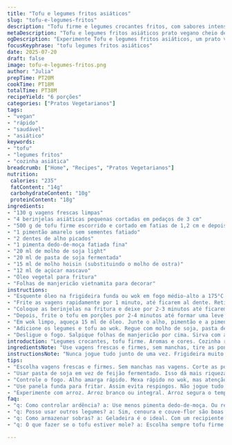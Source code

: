 ```yaml
---
title: "Tofu e legumes fritos asiáticos"
slug: "tofu-e-legumes-fritos"
description: "Tofu firme e legumes crocantes fritos, com sabores intensos de molho de soja e um toque apimentado. Os legumes usados são vagens e berinjela pequena, fritos até ficarem dourados e macios. Molho com pasta de soja, açúcar e um molho especial para umami marcante. Servido com manjericão vietnamita, é um prato vegano, sem glúten e livre de lactose, ideal para refeições rápidas e cheias de sabor asiático."
metaDescription: "Tofu e legumes fritos asiáticos prato vegano cheio de sabor e crocância, combina tofu firme e legumes frescos, perfeito para refeições rápidas."
ogDescription: "Experimente Tofu e legumes fritos asiáticos, um prato vegano que explora sabores intensos e a crocância dos legumes frescos, delicioso e rápido."
focusKeyphrase: "tofu legumes fritos asiáticos"
date: 2025-07-20
draft: false
image: tofu-e-legumes-fritos.png
author: "Julia"
prepTime: PT20M
cookTime: PT18M
totalTime: PT38M
recipeYield: "6 porções"
categories: ["Pratos Vegetarianos"]
tags:
- "vegan"
- "rápido"
- "saudável"
- "asiático"
keywords:
- "tofu"
- "legumes fritos"
- "cozinha asiática"
breadcrumb: ["Home", "Recipes", "Pratos Vegetarianos"]
nutrition: 
 calories: "235"
 fatContent: "14g"
 carbohydrateContent: "10g"
 proteinContent: "18g"
ingredients:
- "130 g vagens frescas limpas"
- "4 berinjelas asiáticas pequenas cortadas em pedaços de 3 cm"
- "500 g de tofu firme escorrido e cortado em fatias de 1,2 cm e depois em triângulos"
- "1 pimentão amarelo sem sementes fatiado"
- "2 dentes de alho picados"
- "1 pimenta dedo-de-moça fatiada fina"
- "20 ml de molho de soja light"
- "20 ml de pasta de soja fermentada"
- "15 ml de molho hoisin (substituindo o molho de ostra)"
- "12 ml de açúcar mascavo"
- "Óleo vegetal para fritura"
- "Folhas de manjericão vietnamita para decorar"
instructions:
- "Esquente óleo na frigideira funda ou wok em fogo médio-alto a 175°C. Prepare papel absorvente em bandeja."
- "Frite as vagens rapidamente por 1 minuto, até ficarem al dente. Retire e escorra num papel absorvente."
- "Coloque as berinjelas na fritura e deixe por 2-3 minutos até ficarem macias e douradas. Escorra junto das vagens."
- "Depois, frite o tofu em porções por 2-4 minutos até formar uma leve crosta dourada. Escorra com os legumes."
- "Em wok limpo, aqueça 15 ml de óleo. Junte o alho, pimentão e a pimenta dedo-de-moça. Mexa rápido por 1 minuto."
- "Adicione os legumes e tofu ao wok. Regue com molho de soja, pasta de soja, molho hoisin e açúcar mascavo. Misture bem e cozinhe por 3-4 minutos, mexendo sem parar para incorporar."
- "Desligue o fogo. Salpique folhas de manjericão por cima. Sirva com arroz branco ou integral."
introduction: "Legumes crocantes, tofu firme. Aromas e cores. Cozinha rápida, cheia de umami e picância. Berinjela com toque suave e tofu marcante. O manjericão vietnamita dá frescor, explosão de sabor. Mistura o agridoce e o apimentado. Do dia a dia, sem complicação, sem leite, sem glúten. Para quem gosta de comida asiática. Toques do sul da China, Vietnã, tailandês. Usa pouco óleo, suficiente para fritar e dar crocância. Quem conhece sabe, a textura é tudo. Textura macia e crocante. Liga os sabores com molho hoisin no lugar da ostra. Um toque diferente que agrada nos detalhes. Para variar do molho tradicional, uma pitada de doçura diferente. Feito pra compartilhar, convite pra mesa simples. Serve com arroz branco comum, que segura o gosto, acalma a língua quente."
ingredientsNote: "Use vagens frescas e firmes, sem manchas, tire as pontas. Berinjelas pequenas, preferencialmente asiáticas, têm menos semente e não amargam. Corte com tamanho regular para fritar uniforme. Tofu firme, mas escorra bem para não respingar na frigideira na fritura. O uso de pasta de soja em vez da tradicional pasta de feijão fermentado dá um sabor mais rico e menos salgado. Molho hoisin substitui o molho de ostra para manter o prato vegano, entrega doçura e profundidade de sabor. Açúcar mascavo mais escuro traz um contraste ao molho, equilibra bem o prato picante. Pimenta dedo-de-moça é ótima para controlar o nível de ardência sem dominar tudo. Por fim, manjericão vietnamita ou thai é essencial para um aroma fresco que levanta o prato. Pode substituir por manjericão comum, mas perde um pouco da profundidade."
instructionsNote: "Nunca jogue tudo junto de uma vez. Frigideira muito cheia não frita, só cozinha no vapor. Frite os ingredientes separadamente, escorra, assim cada um mantém textura. Controle o fogo para não queimar alho, que amarga rápido. Mexa rápido no wok na hora do molho, para que todos ingredientes absorvam o sabor sem murchar demais. Ajuste tempo da fritura de acordo com textura desejada para berinjela — alguns gostam mais firme, outros quase desmanchando. Molhos devem ser adicionados já no final para não escurecer muito o tofu e legumes. Para fritura, óleo deve estar na temperatura certa, a 175°C a 180°C, para evitar absorção de óleo e manter comida leve. Escolha uma panela funda para evitar respingos. Sirva imediatamente para preservar crocância e frescor do manjericão."
tips:
- "Escolha vagens frescas e firmes. Sem manchas nas vagens. Corte as pontas. Berinjelas devem ser pequenas. Menos sementes e não amargam. Corte em pedaços regulares para fritar tudo igual. Tofu firme, mas escorra. E assim não respinga na frigideira na fritura."
- "Usar pasta de soja em vez de feijão fermentado. Isso dá mais riqueza ao sabor, e menos sal. Use molho hoisin no lugar de molho de ostra. É vegano. Traz doçura e profundidade ao prato. Açúcar mascavo mais escuro equilibra o apimentado."
- "Controle o fogo. Alho amarga rápido. Mexa rápido no wok, mas atenção. Todos os ingredientes devem absorver tudo. E não murchar. Molhos no final, para não escurecer tofu e legumes. Oleos devem estar em temperatura de 175°C a 180°C."
- "Use panela funda para fritar. Assim evita respingos. Não jogue tudo na frigideira. Frite separadamente. Cada ingrediente tem seu tempo. Escorra e mantenha textura. Serve quente, para preservar crocância. Manjericão fresco é essencial."
- "Experimente com arroz. Arroz branco ou integral. Arroz segura o tempero. Diminui a ardência. Pode ser feito em quantidade maior. Assim, é prático para o dia a dia. Fique atento ao tempo de fritura para não queimar."
faq:
- "q: Como controlar ardência? a: Use menos pimenta dedo-de-moça. Ou retire as sementes. Mais doçura pode equilibrar. Use mais açúcar mascavo."
- "q: Posso usar outros legumes? a: Sim, cenoura e couve-flor são boas. Ficam crocantes também. Mas ajuste tempo de fritura. Se preferir, faça sem tofu."
- "q: Como armazenar sobras? a: Geladeira é o ideal. Com um recipiente fechado. Pode durar até três dias. Para reaquecer, use frigideira, mantém crocância."
- "q: O que fazer se o tofu estiver mole? a: Escolha sempre tofu firme. Verifique a embalagem. Ah, para fritar, escorra bem antes. Se não, frita e não dobra."

---
```

